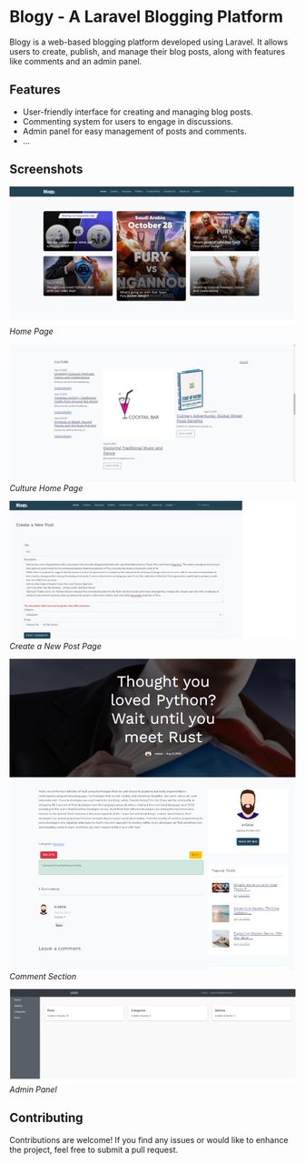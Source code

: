 # Blogy - A Laravel Blogging Platform

Blogy is a web-based blogging platform developed using Laravel. It allows users to create, publish, and manage their blog posts, along with features like comments and an admin panel.

## Features

-   User-friendly interface for creating and managing blog posts.
-   Commenting system for users to engage in discussions.
-   Admin panel for easy management of posts and comments.
-   ...

## Screenshots

![Home Page](Screenshots/home.jpg)
_Home Page_

![Culture Home Page](Screenshots/CULTURE%20Home.jpg)
_Culture Home Page_

![Create a New Post](Screenshots/Create%20a%20New%20Post.jpg)
_Create a New Post Page_

![Comment Section](Screenshots/comment.png)
_Comment Section_

![Admin Panel](Screenshots/admin_pnal.png)
_Admin Panel_

## Contributing

Contributions are welcome! If you find any issues or would like to enhance the project, feel free to submit a pull request.
